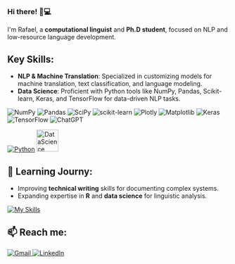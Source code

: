 ### Hi there! 👋💻

I'm Rafael, a **computational linguist** and **Ph.D student**, focused on NLP and low-resource language development.

## Key Skills:

- **NLP & Machine Translation**: Specialized in customizing models for machine translation, text classification, and language modeling.
- **Data Science**: Proficient with Python tools like NumPy, Pandas, Scikit-learn, Keras, and TensorFlow for data-driven NLP tasks.

![NumPy](https://img.shields.io/badge/numpy-%23013243.svg?style=for-the-badge&logo=numpy&logoColor=white)
![Pandas](https://img.shields.io/badge/pandas-%23150458.svg?style=for-the-badge&logo=pandas&logoColor=white)
![SciPy](https://img.shields.io/badge/SciPy-%230C55A5.svg?style=for-the-badge&logo=scipy&logoColor=%white)
![scikit-learn](https://img.shields.io/badge/scikit--learn-%23F7931E.svg?style=for-the-badge&logo=scikit-learn&logoColor=white)
![Plotly](https://img.shields.io/badge/Plotly-%233F4F75.svg?style=for-the-badge&logo=plotly&logoColor=white)
![Matplotlib](https://img.shields.io/badge/Matplotlib-%23ffffff.svg?style=for-the-badge&logo=Matplotlib&logoColor=black)
![Keras](https://img.shields.io/badge/Keras-%23D00000.svg?style=for-the-badge&logo=Keras&logoColor=white)
![TensorFlow](https://img.shields.io/badge/TensorFlow-%23FF6F00.svg?style=for-the-badge&logo=TensorFlow&logoColor=white)
![ChatGPT](https://img.shields.io/badge/chatGPT-74aa9c?style=for-the-badge&logo=openai&logoColor=white)


[![Python](https://skillicons.dev/icons?i=py&theme=light)](https://skillicons.dev) <img src="https://camo.githubusercontent.com/3ac7b08a3ab3fcd8ea407a5b4c6fc3f0a89d5ef5d0d2cef9ca3286b9c2ec2f80/68747470733a2f2f75706c6f61642e77696b696d656469612e6f72672f77696b6970656469612f636f6d6d6f6e732f7468756d622f632f63662f4e65775f506f7765725f42495f4c6f676f2e7376672f3230343870782d4e65775f506f7765725f42495f4c6f676f2e7376672e706e67" alt="DataScience" width="50" height="50">
</a>

## 🔭 Learning Journy:

- Improving **technical writing** skills for documenting complex systems.
- Expanding expertise in **R** and **data science** for linguistic analysis.
  
[![My Skills](https://skillicons.dev/icons?i=r,js,react,css,docker,git&theme=light)](https://skillicons.dev)


## 📫 Reach me:

<a href="mailto:rafael.macario@usp.br">
  <img src="https://img.shields.io/badge/Gmail-D14836?style=for-the-badge&logo=gmail&logoColor=white" alt="Gmail">
</a> <a href="https://www.linkedin.com/in/rafaelmacariofernandes/" target="_blank">
  <img src="https://img.shields.io/badge/linkedin-%230077B5.svg?style=for-the-badge&logo=linkedin&logoColor=white" alt="LinkedIn">
</a>

